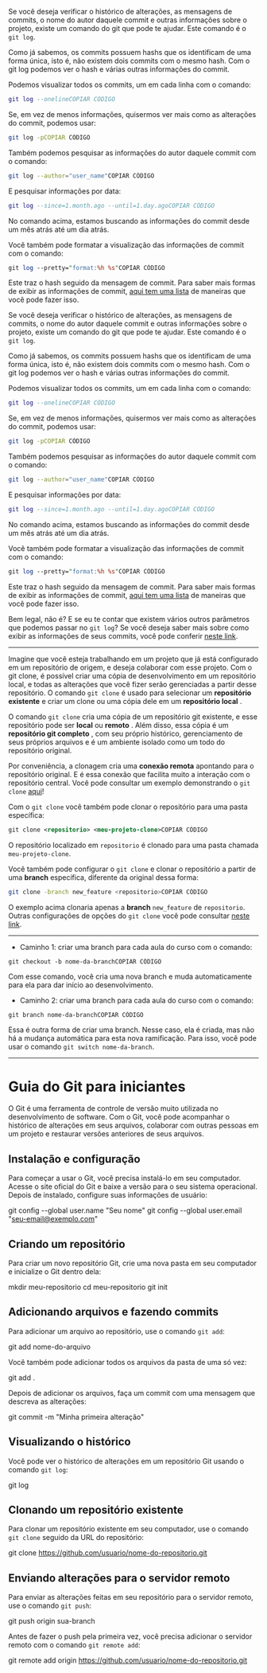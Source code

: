 Se você deseja verificar o histórico de alterações, as mensagens de commits, o nome do autor daquele commit e outras informações sobre o projeto, existe um comando do git que pode te ajudar. Este comando é o `git log`.

Como já sabemos, os commits possuem hashs que os identificam de uma forma única, isto é, não existem dois commits com o mesmo hash. Com o git log podemos ver o hash e várias outras informações do commit.

Podemos visualizar todos os commits, um em cada linha com o comando:

```lua
git log --onelineCOPIAR CÓDIGO
```

Se, em vez de menos informações, quisermos ver mais como as alterações do commit, podemos usar:

```bash
git log -pCOPIAR CÓDIGO
```

Também podemos pesquisar as informações do autor daquele commit com o comando:

```bash
git log --author="user_name"COPIAR CÓDIGO
```

E pesquisar informações por data:

```lua
git log --since=1.month.ago --until=1.day.agoCOPIAR CÓDIGO
```

No comando acima, estamos buscando as informações do commit desde um mês atrás até um dia atrás.

Você também pode formatar a visualização das informações de commit com o comando:

```perl
git log --pretty="format:%h %s"COPIAR CÓDIGO
```

Este traz o hash seguido da mensagem de commit. Para saber mais formas de exibir as informações de commit, [aqui tem uma lista](https://devhints.io/git-log-format) de maneiras que você pode fazer isso.

Se você deseja verificar o histórico de alterações, as mensagens de commits, o nome do autor daquele commit e outras informações sobre o projeto, existe um comando do git que pode te ajudar. Este comando é o `git log`.

Como já sabemos, os commits possuem hashs que os identificam de uma forma única, isto é, não existem dois commits com o mesmo hash. Com o git log podemos ver o hash e várias outras informações do commit.

Podemos visualizar todos os commits, um em cada linha com o comando:

```lua
git log --onelineCOPIAR CÓDIGO
```

Se, em vez de menos informações, quisermos ver mais como as alterações do commit, podemos usar:

```bash
git log -pCOPIAR CÓDIGO
```

Também podemos pesquisar as informações do autor daquele commit com o comando:

```bash
git log --author="user_name"COPIAR CÓDIGO
```

E pesquisar informações por data:

```lua
git log --since=1.month.ago --until=1.day.agoCOPIAR CÓDIGO
```

No comando acima, estamos buscando as informações do commit desde um mês atrás até um dia atrás.

Você também pode formatar a visualização das informações de commit com o comando:

```perl
git log --pretty="format:%h %s"COPIAR CÓDIGO
```

Este traz o hash seguido da mensagem de commit. Para saber mais formas de exibir as informações de commit, [aqui tem uma lista](https://devhints.io/git-log-format) de maneiras que você pode fazer isso.

Bem legal, não é? E se eu te contar que existem vários outros parâmetros que podemos passar no `git log`? Se você deseja saber mais sobre como exibir as informações de seus commits, você pode conferir [neste link](https://devhints.io/git-log).

---

Imagine que você esteja trabalhando em um projeto que já está configurado em um repositório de origem, e deseja colaborar com esse projeto. Com o git clone, é possível criar uma cópia de desenvolvimento em um repositório local, e todas as alterações que você fizer serão gerenciadas a partir desse repositório. O comando `git clone` é usado para selecionar um **repositório existente** e criar um clone ou uma cópia dele em um  **repositório local** .

O comando `git clone` cria uma cópia de um repositório git existente, e esse repositório pode ser **local** ou  **remoto** . Além disso, essa cópia é um  **repositório git completo** , com seu próprio histórico, gerenciamento de seus próprios arquivos e é um ambiente isolado como um todo do repositório original.

Por conveniência, a clonagem cria uma **conexão remota** apontando para o repositório original. E é essa conexão que facilita muito a interação com o repositório central. Você pode consultar um exemplo demonstrando o `git clone` [aqui](https://www.atlassian.com/br/git/tutorials/setting-up-a-repository)!

Com o `git clone` você também pode clonar o repositório para uma pasta específica:

```xml
git clone <repositorio> <meu-projeto-clone>COPIAR CÓDIGO
```

O repositório localizado em `repositorio` é clonado para uma pasta chamada `meu-projeto-clone`.

Você também pode configurar o `git clone` e clonar o repositório a partir de uma **branch** específica, diferente da original dessa forma:

```bash
git clone -branch new_feature <repositorio>COPIAR CÓDIGO
```

O exemplo acima clonaria apenas a **branch** `new_feature` de `repositorio`. Outras configurações de opções do `git clone` você pode consultar [neste link](https://git-scm.com/docs/git-clone).

---

* Caminho 1: criar uma branch para cada aula do curso com o comando:

```css
git checkout -b nome-da-branchCOPIAR CÓDIGO
```

Com esse comando, você cria uma nova branch e muda automaticamente para ela para dar início ao desenvolvimento.

* Caminho 2: criar uma branch para cada aula do curso com o comando:

```undefined
git branch nome-da-branchCOPIAR CÓDIGO
```

Essa é outra forma de criar uma branch. Nesse caso, ela é criada, mas não há a mudança automática para esta nova ramificação. Para isso, você pode usar o comando `git switch nome-da-branch`.

---

# Guia do Git para iniciantes

O Git é uma ferramenta de controle de versão muito utilizada no desenvolvimento de software. Com o Git, você pode acompanhar o histórico de alterações em seus arquivos, colaborar com outras pessoas em um projeto e restaurar versões anteriores de seus arquivos.

## Instalação e configuração

Para começar a usar o Git, você precisa instalá-lo em seu computador. Acesse o site oficial do Git e baixe a versão para o seu sistema operacional. Depois de instalado, configure suas informações de usuário:

git config --global user.name "Seu nome"
git config --global user.email "seu-email@exemplo.com"

## Criando um repositório

Para criar um novo repositório Git, crie uma nova pasta em seu computador e inicialize o Git dentro dela:

mkdir meu-repositorio
cd meu-repositorio
git init

## Adicionando arquivos e fazendo commits

Para adicionar um arquivo ao repositório, use o comando `git add`:

git add nome-do-arquivo

Você também pode adicionar todos os arquivos da pasta de uma só vez:

git add .

Depois de adicionar os arquivos, faça um commit com uma mensagem que descreva as alterações:

git commit -m "Minha primeira alteração"

## Visualizando o histórico

Você pode ver o histórico de alterações em um repositório Git usando o comando `git log`:

git log

## Clonando um repositório existente

Para clonar um repositório existente em seu computador, use o comando `git clone` seguido da URL do repositório:

git clone https://github.com/usuario/nome-do-repositorio.git

## Enviando alterações para o servidor remoto

Para enviar as alterações feitas em seu repositório para o servidor remoto, use o comando `git push`:

git push origin sua-branch


Antes de fazer o push pela primeira vez, você precisa adicionar o servidor remoto com o comando `git remote add`:

git remote add origin https://github.com/usuario/nome-do-repositorio.git
